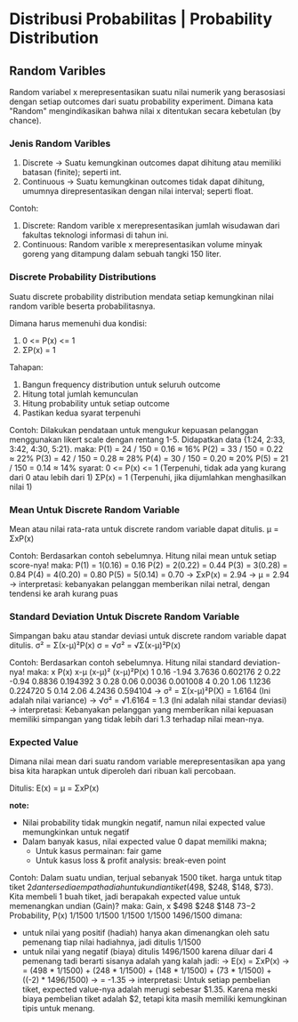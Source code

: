 # Distribusi Probabilitas | Probability Distribution
## Random Varibles
Random variabel x merepresentasikan suatu nilai numerik yang berasosiasi dengan setiap outcomes dari suatu probability experiment. Dimana kata "Random" mengindikasikan bahwa nilai x ditentukan secara kebetulan (by chance).

### Jenis Random Varibles
1. Discrete -> Suatu kemungkinan outcomes dapat dihitung atau memiliki batasan (finite); seperti int.
2. Continuous -> Suatu kemungkinan outcomes tidak dapat dihitung, umumnya direpresentasikan dengan nilai interval; seperti float.

Contoh:
1. Discrete: Random varible x merepresentasikan jumlah wisudawan dari fakultas teknologi informasi di tahun ini.
2. Continuous: Random varible x merepresentasikan volume minyak goreng yang ditampung dalam sebuah tangki 150 liter.

### Discrete Probability Distributions
Suatu discrete probability distribution mendata setiap kemungkinan nilai random varible beserta probabilitasnya.

Dimana harus memenuhi dua kondisi:
1. 0 <= P(x) <= 1
2. ΣP(x) = 1

Tahapan:
1. Bangun frequency distribution untuk seluruh outcome
2. Hitung total jumlah kemunculan
3. Hitung probability untuk setiap outcome
4. Pastikan kedua syarat terpenuhi

Contoh:
Dilakukan pendataan untuk mengukur kepuasan pelanggan menggunakan likert scale dengan rentang 1-5. Didapatkan data {1:24, 2:33, 3:42, 4:30, 5:21}.
maka:
P(1) = 24 / 150 = 0.16 ≈ 16%
P(2) = 33 / 150 = 0.22 ≈ 22%
P(3) = 42 / 150 = 0.28 ≈ 28%
P(4) = 30 / 150 = 0.20 ≈ 20%
P(5) = 21 / 150 = 0.14 ≈ 14%
syarat:
0 <= P(x) <= 1 (Terpenuhi, tidak ada yang kurang dari 0 atau lebih dari 1)
ΣP(x) = 1 (Terpenuhi, jika dijumlahkan menghasilkan nilai 1)

### Mean Untuk Discrete Random Variable
Mean atau nilai rata-rata untuk discrete random variable dapat ditulis.
µ = ΣxP(x)

Contoh:
Berdasarkan contoh sebelumnya. Hitung nilai mean untuk setiap score-nya!
maka:
P(1) = 1(0.16) = 0.16
P(2) = 2(0.22) = 0.44
P(3) = 3(0.28) = 0.84
P(4) = 4(0.20) = 0.80
P(5) = 5(0.14) = 0.70
-> ΣxP(x) = 2.94
-> µ = 2.94
-> interpretasi: kebanyakan pelanggan memberikan nilai netral, dengan tendensi ke arah kurang puas

### Standard Deviation Untuk Discrete Random Variable
Simpangan baku atau standar deviasi untuk discrete random variable dapat ditulis.
σ² = Σ(x-µ)²P(x)
σ = √σ² = √Σ(x-µ)²P(x)

Contoh:
Berdasarkan contoh sebelumnya. Hitung nilai standard deviation-nya!
maka:
x    P(x)    x-µ     (x-µ)²      (x-µ)²P(x)
1    0.16    -1.94   3.7636      0.602176
2    0.22    -0.94   0.8836      0.194392
3    0.28    0.06    0.0036      0.001008
4    0.20    1.06    1.1236      0.224720
5    0.14    2.06    4.2436      0.594104
-> σ² = Σ(x-µ)²P(X) = 1.6164 (Ini adalah nilai variance)
-> √σ² = √1.6164 = 1.3 (Ini adalah nilai standar deviasi)
-> interpretasi: Kebanyakan pelanggan yang memberikan nilai kepuasan memiliki simpangan yang tidak lebih dari 1.3 terhadap nilai mean-nya.

### Expected Value
Dimana nilai mean dari suatu random variable merepresentasikan apa yang bisa kita harapkan untuk diperoleh dari ribuan kali percobaan.

Ditulis:
E(x) = µ = ΣxP(x)

**note:**
- Nilai probability tidak mungkin negatif, namun nilai expected value memungkinkan untuk negatif
- Dalam banyak kasus, nilai expected value 0 dapat memiliki makna;
    - Untuk kasus permainan: fair game
    - Untuk kasus loss & profit analysis: break-even point

Contoh:
Dalam suatu undian, terjual sebanyak 1500 tiket. harga untuk titap tiket $2 dan tersedia empat hadiah untuk undian tiket ($498, $248, $148, $73). Kita membeli 1 buah tiket, jadi berapakah expected value untuk memenangkan undian (Gain)?
maka:
Gain, x             $498     $248    $148    $73    -$2
Probability, P(x)   1/1500  1/1500  1/1500  1/1500  1496/1500
dimana:
- untuk nilai yang positif (hadiah) hanya akan dimenangkan oleh satu pemenang tiap nilai hadiahnya, jadi ditulis 1/1500
- untuk nilai yang negatif (biaya) ditulis 1496/1500 karena diluar dari 4 pemenang tadi berarti sisanya adalah yang kalah
jadi:
-> E(x) = ΣxP(x)
-> = (498 * 1/1500) + (248 * 1/1500) + (148 * 1/1500) + (73 * 1/1500) + ((-2) * 1496/1500)
-> = -1.35
-> interpretasi: Untuk setiap pembelian tiket, expected value-nya adalah merugi sebesar $1.35. Karena meski biaya pembelian tiket adalah $2, tetapi kita masih memiliki kemungkinan tipis untuk menang.